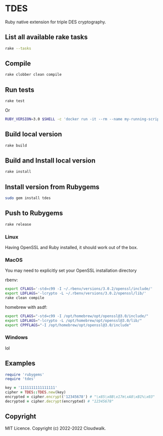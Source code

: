 # TDES

Ruby native extension for triple DES cryptography.

## List all available rake tasks
```bash
rake --tasks
```

## Compile
```bash
rake clobber clean compile
```

## Run tests
```bash
rake test
```
Or
```bash
RUBY_VERSION=3.0 $SHELL -c 'docker run -it --rm --name my-running-script -v "$PWD":/usr/src/myapp -w /usr/src/myapp mirror.gcr.io/ruby:${RUBY_VERSION}-alpine bundle install && rake'
```

## Build local version
```bash
rake build
```

## Build and Install local version
```bash
rake install
```

## Install version from Rubygems
```bash
sudo gem install tdes
```

## Push to Rubygems
```bash
rake release
```

### Linux

Having OpenSSL and Ruby installed, it should work out of the box.

### MacOS

You may need to explicitly set your OpenSSL installation directory

rbenv:
```bash
export CFLAGS='-std=c99 -I ~/.rbenv/versions/3.0.2/openssl/include/'
export LDFLAGS='-lcrypto -L ~/.rbenv/versions/3.0.2/openssl/lib/'
rake clean compile
```

homebrew with asdf:
```bash
export CFLAGS="-std=c99 -I /opt/homebrew/opt/openssl@3.0/include/"
export LDFLAGS="-lcrypto -L /opt/homebrew/opt/openssl@3.0/lib/"
export CPPFLAGS="-I /opt/homebrew/opt/openssl@3.0/include"
```

### Windows

lol

## Examples

```ruby
require 'rubygems'
require 'tdes'

key = '1111111111111111'
cipher = TDES::TDES.new(key)
encrypted = cipher.encrypt('12345678') # "\x85\x8B\x17m\xA8\xB1%\x03"
decrypted = cipher.decrypt(encrypted) # "12345678"
```

## Copyright

MIT Licence. Copyright (c) 2022-2022 Cloudwalk.
